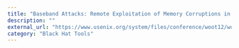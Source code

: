 ```yaml
---
title: "Baseband Attacks: Remote Exploitation of Memory Corruptions in Cellular Protocol Stack"
description: ""
external_url: "https://www.usenix.org/system/files/conference/woot12/woot12-final24.pdf"
category: "Black Hat Tools"
---
```

